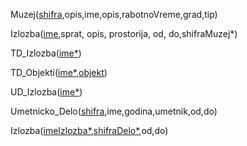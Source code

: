 Muzej(<ins>shifra</ins>,opis,ime,opis,rabotnoVreme,grad,tip)

Izlozba(<ins>ime</ins>,sprat, opis, prostorija, od, do,shifraMuzej*)

TD_Izlozba(<ins>ime*</ins>)

TD_Objekti(<ins>ime*</ins>,<ins>objekt</ins>)

UD_Izlozba(<ins>ime*</ins>)

Umetnicko_Delo(<ins>shifra</ins>,ime,godina,umetnik,od,do)

Izlozba(<ins>imeIzlozba*</ins>,<ins>shifraDelo*</ins>,od,do)